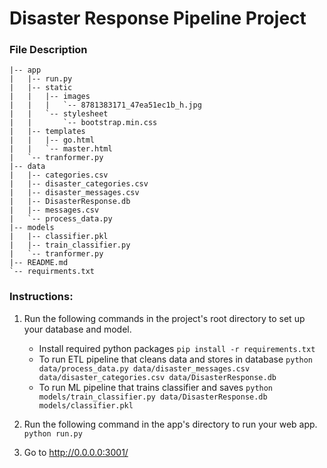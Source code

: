 # Disaster Response Pipeline Project

### File Description

```
|-- app
|   |-- run.py
|   |-- static
|   |   |-- images
|   |   |   `-- 8781383171_47ea51ec1b_h.jpg
|   |   `-- stylesheet
|   |       `-- bootstrap.min.css
|   |-- templates
|   |   |-- go.html
|   |   `-- master.html
|   `-- tranformer.py
|-- data
|   |-- categories.csv
|   |-- disaster_categories.csv
|   |-- disaster_messages.csv
|   |-- DisasterResponse.db
|   |-- messages.csv
|   `-- process_data.py
|-- models
|   |-- classifier.pkl
|   |-- train_classifier.py
|   `-- tranformer.py
|-- README.md
`-- requirments.txt
```

### Instructions:
1. Run the following commands in the project's root directory to set up your database and model.
    - Install required python packages
        `pip install -r requirements.txt`
    - To run ETL pipeline that cleans data and stores in database
        `python data/process_data.py data/disaster_messages.csv data/disaster_categories.csv data/DisasterResponse.db`
    - To run ML pipeline that trains classifier and saves
        `python models/train_classifier.py data/DisasterResponse.db models/classifier.pkl`

2. Run the following command in the app's directory to run your web app.
    `python run.py`

3. Go to http://0.0.0.0:3001/
